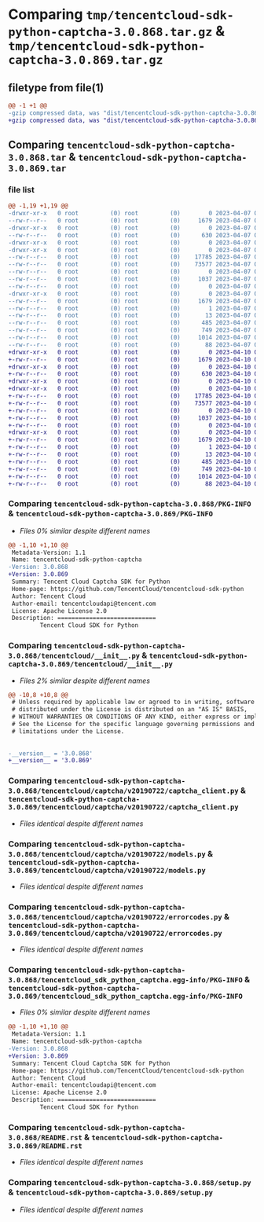 # Comparing `tmp/tencentcloud-sdk-python-captcha-3.0.868.tar.gz` & `tmp/tencentcloud-sdk-python-captcha-3.0.869.tar.gz`

## filetype from file(1)

```diff
@@ -1 +1 @@
-gzip compressed data, was "dist/tencentcloud-sdk-python-captcha-3.0.868.tar", last modified: Fri Apr  7 00:22:08 2023, max compression
+gzip compressed data, was "dist/tencentcloud-sdk-python-captcha-3.0.869.tar", last modified: Mon Apr 10 02:56:29 2023, max compression
```

## Comparing `tencentcloud-sdk-python-captcha-3.0.868.tar` & `tencentcloud-sdk-python-captcha-3.0.869.tar`

### file list

```diff
@@ -1,19 +1,19 @@
-drwxr-xr-x   0 root         (0) root         (0)        0 2023-04-07 00:22:08.000000 tencentcloud-sdk-python-captcha-3.0.868/
--rw-r--r--   0 root         (0) root         (0)     1679 2023-04-07 00:22:08.000000 tencentcloud-sdk-python-captcha-3.0.868/PKG-INFO
-drwxr-xr-x   0 root         (0) root         (0)        0 2023-04-07 00:22:08.000000 tencentcloud-sdk-python-captcha-3.0.868/tencentcloud/
--rw-r--r--   0 root         (0) root         (0)      630 2023-04-07 00:22:08.000000 tencentcloud-sdk-python-captcha-3.0.868/tencentcloud/__init__.py
-drwxr-xr-x   0 root         (0) root         (0)        0 2023-04-07 00:22:08.000000 tencentcloud-sdk-python-captcha-3.0.868/tencentcloud/captcha/
-drwxr-xr-x   0 root         (0) root         (0)        0 2023-04-07 00:22:08.000000 tencentcloud-sdk-python-captcha-3.0.868/tencentcloud/captcha/v20190722/
--rw-r--r--   0 root         (0) root         (0)    17785 2023-04-07 00:22:08.000000 tencentcloud-sdk-python-captcha-3.0.868/tencentcloud/captcha/v20190722/captcha_client.py
--rw-r--r--   0 root         (0) root         (0)    73577 2023-04-07 00:22:08.000000 tencentcloud-sdk-python-captcha-3.0.868/tencentcloud/captcha/v20190722/models.py
--rw-r--r--   0 root         (0) root         (0)        0 2023-04-07 00:22:08.000000 tencentcloud-sdk-python-captcha-3.0.868/tencentcloud/captcha/v20190722/__init__.py
--rw-r--r--   0 root         (0) root         (0)     1037 2023-04-07 00:22:08.000000 tencentcloud-sdk-python-captcha-3.0.868/tencentcloud/captcha/v20190722/errorcodes.py
--rw-r--r--   0 root         (0) root         (0)        0 2023-04-07 00:22:08.000000 tencentcloud-sdk-python-captcha-3.0.868/tencentcloud/captcha/__init__.py
-drwxr-xr-x   0 root         (0) root         (0)        0 2023-04-07 00:22:08.000000 tencentcloud-sdk-python-captcha-3.0.868/tencentcloud_sdk_python_captcha.egg-info/
--rw-r--r--   0 root         (0) root         (0)     1679 2023-04-07 00:22:08.000000 tencentcloud-sdk-python-captcha-3.0.868/tencentcloud_sdk_python_captcha.egg-info/PKG-INFO
--rw-r--r--   0 root         (0) root         (0)        1 2023-04-07 00:22:08.000000 tencentcloud-sdk-python-captcha-3.0.868/tencentcloud_sdk_python_captcha.egg-info/dependency_links.txt
--rw-r--r--   0 root         (0) root         (0)       13 2023-04-07 00:22:08.000000 tencentcloud-sdk-python-captcha-3.0.868/tencentcloud_sdk_python_captcha.egg-info/top_level.txt
--rw-r--r--   0 root         (0) root         (0)      485 2023-04-07 00:22:08.000000 tencentcloud-sdk-python-captcha-3.0.868/tencentcloud_sdk_python_captcha.egg-info/SOURCES.txt
--rw-r--r--   0 root         (0) root         (0)      749 2023-04-07 00:22:08.000000 tencentcloud-sdk-python-captcha-3.0.868/README.rst
--rw-r--r--   0 root         (0) root         (0)     1014 2023-04-07 00:22:08.000000 tencentcloud-sdk-python-captcha-3.0.868/setup.py
--rw-r--r--   0 root         (0) root         (0)       88 2023-04-07 00:22:08.000000 tencentcloud-sdk-python-captcha-3.0.868/setup.cfg
+drwxr-xr-x   0 root         (0) root         (0)        0 2023-04-10 02:56:29.000000 tencentcloud-sdk-python-captcha-3.0.869/
+-rw-r--r--   0 root         (0) root         (0)     1679 2023-04-10 02:56:29.000000 tencentcloud-sdk-python-captcha-3.0.869/PKG-INFO
+drwxr-xr-x   0 root         (0) root         (0)        0 2023-04-10 02:56:29.000000 tencentcloud-sdk-python-captcha-3.0.869/tencentcloud/
+-rw-r--r--   0 root         (0) root         (0)      630 2023-04-10 02:56:29.000000 tencentcloud-sdk-python-captcha-3.0.869/tencentcloud/__init__.py
+drwxr-xr-x   0 root         (0) root         (0)        0 2023-04-10 02:56:29.000000 tencentcloud-sdk-python-captcha-3.0.869/tencentcloud/captcha/
+drwxr-xr-x   0 root         (0) root         (0)        0 2023-04-10 02:56:29.000000 tencentcloud-sdk-python-captcha-3.0.869/tencentcloud/captcha/v20190722/
+-rw-r--r--   0 root         (0) root         (0)    17785 2023-04-10 02:56:29.000000 tencentcloud-sdk-python-captcha-3.0.869/tencentcloud/captcha/v20190722/captcha_client.py
+-rw-r--r--   0 root         (0) root         (0)    73577 2023-04-10 02:56:29.000000 tencentcloud-sdk-python-captcha-3.0.869/tencentcloud/captcha/v20190722/models.py
+-rw-r--r--   0 root         (0) root         (0)        0 2023-04-10 02:56:29.000000 tencentcloud-sdk-python-captcha-3.0.869/tencentcloud/captcha/v20190722/__init__.py
+-rw-r--r--   0 root         (0) root         (0)     1037 2023-04-10 02:56:29.000000 tencentcloud-sdk-python-captcha-3.0.869/tencentcloud/captcha/v20190722/errorcodes.py
+-rw-r--r--   0 root         (0) root         (0)        0 2023-04-10 02:56:29.000000 tencentcloud-sdk-python-captcha-3.0.869/tencentcloud/captcha/__init__.py
+drwxr-xr-x   0 root         (0) root         (0)        0 2023-04-10 02:56:29.000000 tencentcloud-sdk-python-captcha-3.0.869/tencentcloud_sdk_python_captcha.egg-info/
+-rw-r--r--   0 root         (0) root         (0)     1679 2023-04-10 02:56:29.000000 tencentcloud-sdk-python-captcha-3.0.869/tencentcloud_sdk_python_captcha.egg-info/PKG-INFO
+-rw-r--r--   0 root         (0) root         (0)        1 2023-04-10 02:56:29.000000 tencentcloud-sdk-python-captcha-3.0.869/tencentcloud_sdk_python_captcha.egg-info/dependency_links.txt
+-rw-r--r--   0 root         (0) root         (0)       13 2023-04-10 02:56:29.000000 tencentcloud-sdk-python-captcha-3.0.869/tencentcloud_sdk_python_captcha.egg-info/top_level.txt
+-rw-r--r--   0 root         (0) root         (0)      485 2023-04-10 02:56:29.000000 tencentcloud-sdk-python-captcha-3.0.869/tencentcloud_sdk_python_captcha.egg-info/SOURCES.txt
+-rw-r--r--   0 root         (0) root         (0)      749 2023-04-10 02:56:29.000000 tencentcloud-sdk-python-captcha-3.0.869/README.rst
+-rw-r--r--   0 root         (0) root         (0)     1014 2023-04-10 02:56:29.000000 tencentcloud-sdk-python-captcha-3.0.869/setup.py
+-rw-r--r--   0 root         (0) root         (0)       88 2023-04-10 02:56:29.000000 tencentcloud-sdk-python-captcha-3.0.869/setup.cfg
```

### Comparing `tencentcloud-sdk-python-captcha-3.0.868/PKG-INFO` & `tencentcloud-sdk-python-captcha-3.0.869/PKG-INFO`

 * *Files 0% similar despite different names*

```diff
@@ -1,10 +1,10 @@
 Metadata-Version: 1.1
 Name: tencentcloud-sdk-python-captcha
-Version: 3.0.868
+Version: 3.0.869
 Summary: Tencent Cloud Captcha SDK for Python
 Home-page: https://github.com/TencentCloud/tencentcloud-sdk-python
 Author: Tencent Cloud
 Author-email: tencentcloudapi@tencent.com
 License: Apache License 2.0
 Description: ============================
         Tencent Cloud SDK for Python
```

### Comparing `tencentcloud-sdk-python-captcha-3.0.868/tencentcloud/__init__.py` & `tencentcloud-sdk-python-captcha-3.0.869/tencentcloud/__init__.py`

 * *Files 2% similar despite different names*

```diff
@@ -10,8 +10,8 @@
 # Unless required by applicable law or agreed to in writing, software
 # distributed under the License is distributed on an "AS IS" BASIS,
 # WITHOUT WARRANTIES OR CONDITIONS OF ANY KIND, either express or implied.
 # See the License for the specific language governing permissions and
 # limitations under the License.
 
 
-__version__ = '3.0.868'
+__version__ = '3.0.869'
```

### Comparing `tencentcloud-sdk-python-captcha-3.0.868/tencentcloud/captcha/v20190722/captcha_client.py` & `tencentcloud-sdk-python-captcha-3.0.869/tencentcloud/captcha/v20190722/captcha_client.py`

 * *Files identical despite different names*

### Comparing `tencentcloud-sdk-python-captcha-3.0.868/tencentcloud/captcha/v20190722/models.py` & `tencentcloud-sdk-python-captcha-3.0.869/tencentcloud/captcha/v20190722/models.py`

 * *Files identical despite different names*

### Comparing `tencentcloud-sdk-python-captcha-3.0.868/tencentcloud/captcha/v20190722/errorcodes.py` & `tencentcloud-sdk-python-captcha-3.0.869/tencentcloud/captcha/v20190722/errorcodes.py`

 * *Files identical despite different names*

### Comparing `tencentcloud-sdk-python-captcha-3.0.868/tencentcloud_sdk_python_captcha.egg-info/PKG-INFO` & `tencentcloud-sdk-python-captcha-3.0.869/tencentcloud_sdk_python_captcha.egg-info/PKG-INFO`

 * *Files 0% similar despite different names*

```diff
@@ -1,10 +1,10 @@
 Metadata-Version: 1.1
 Name: tencentcloud-sdk-python-captcha
-Version: 3.0.868
+Version: 3.0.869
 Summary: Tencent Cloud Captcha SDK for Python
 Home-page: https://github.com/TencentCloud/tencentcloud-sdk-python
 Author: Tencent Cloud
 Author-email: tencentcloudapi@tencent.com
 License: Apache License 2.0
 Description: ============================
         Tencent Cloud SDK for Python
```

### Comparing `tencentcloud-sdk-python-captcha-3.0.868/README.rst` & `tencentcloud-sdk-python-captcha-3.0.869/README.rst`

 * *Files identical despite different names*

### Comparing `tencentcloud-sdk-python-captcha-3.0.868/setup.py` & `tencentcloud-sdk-python-captcha-3.0.869/setup.py`

 * *Files identical despite different names*

